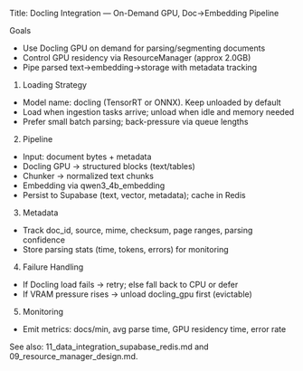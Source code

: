 Title: Docling Integration — On-Demand GPU, Doc→Embedding Pipeline

Goals
- Use Docling GPU on demand for parsing/segmenting documents
- Control GPU residency via ResourceManager (approx 2.0GB)
- Pipe parsed text→embedding→storage with metadata tracking

1) Loading Strategy
- Model name: docling (TensorRT or ONNX). Keep unloaded by default
- Load when ingestion tasks arrive; unload when idle and memory needed
- Prefer small batch parsing; back-pressure via queue lengths

2) Pipeline
- Input: document bytes + metadata
- Docling GPU → structured blocks (text/tables)
- Chunker → normalized text chunks
- Embedding via qwen3_4b_embedding
- Persist to Supabase (text, vector, metadata); cache in Redis

3) Metadata
- Track doc_id, source, mime, checksum, page ranges, parsing confidence
- Store parsing stats (time, tokens, errors) for monitoring

4) Failure Handling
- If Docling load fails → retry; else fall back to CPU or defer
- If VRAM pressure rises → unload docling_gpu first (evictable)

5) Monitoring
- Emit metrics: docs/min, avg parse time, GPU residency time, error rate

See also: 11_data_integration_supabase_redis.md and 09_resource_manager_design.md.


